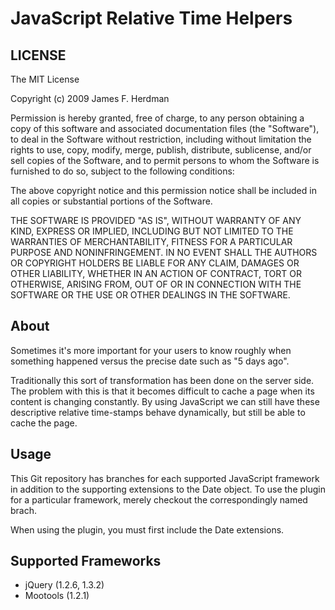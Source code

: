 JavaScript Relative Time Helpers
================================

LICENSE
-------

The MIT License

Copyright (c) 2009 James F. Herdman

Permission is hereby granted, free of charge, to any person obtaining a copy
of this software and associated documentation files (the "Software"), to deal
in the Software without restriction, including without limitation the rights
to use, copy, modify, merge, publish, distribute, sublicense, and/or sell
copies of the Software, and to permit persons to whom the Software is
furnished to do so, subject to the following conditions:

The above copyright notice and this permission notice shall be included in
all copies or substantial portions of the Software.

THE SOFTWARE IS PROVIDED "AS IS", WITHOUT WARRANTY OF ANY KIND, EXPRESS OR
IMPLIED, INCLUDING BUT NOT LIMITED TO THE WARRANTIES OF MERCHANTABILITY,
FITNESS FOR A PARTICULAR PURPOSE AND NONINFRINGEMENT. IN NO EVENT SHALL THE
AUTHORS OR COPYRIGHT HOLDERS BE LIABLE FOR ANY CLAIM, DAMAGES OR OTHER
LIABILITY, WHETHER IN AN ACTION OF CONTRACT, TORT OR OTHERWISE, ARISING FROM,
OUT OF OR IN CONNECTION WITH THE SOFTWARE OR THE USE OR OTHER DEALINGS IN
THE SOFTWARE.

About
-----

Sometimes it's more important for your users to know roughly when something 
happened versus the precise date such as "5 days ago".

Traditionally this sort of transformation has been done on the server side. 
The problem with this is that it becomes difficult to cache a page when its 
content is changing constantly. By using JavaScript we can still have these 
descriptive relative time-stamps behave dynamically, but still be able to 
cache the page.

Usage
-----

This Git repository has branches for each supported JavaScript framework in 
addition to the supporting extensions to the Date object. To use the plugin 
for a particular framework, merely checkout the correspondingly named brach.

When using the plugin, you must first include the Date extensions.

Supported Frameworks
--------------------

* jQuery (1.2.6, 1.3.2)
* Mootools (1.2.1)

